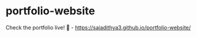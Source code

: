 # portfolio-website


Check the portfolio live! 💼 - https://saiadithya3.github.io/portfolio-website/

